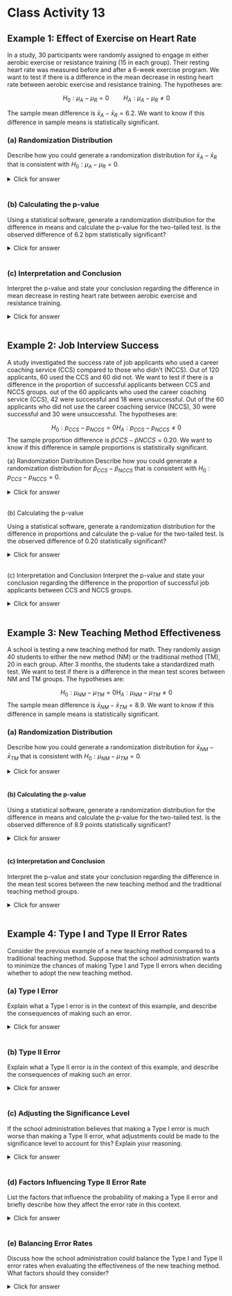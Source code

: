 # Class Activity 13

## Example 1: Effect of Exercise on Heart Rate

In a study, 30 participants were randomly assigned to engage in either aerobic exercise or resistance training (15 in each group). Their resting heart rate was measured before and after a 6-week exercise program. We want to test if there is a difference in the mean decrease in resting heart rate between aerobic exercise and resistance training. The hypotheses are:

$$H_0: \mu_A-\mu_R=0 \quad\quad H_A: \mu_A-\mu_R \neq 0$$

The sample mean difference is $\bar{x}_A - \bar{x}_R = 6.2$. We want to know if this difference in sample means is statistically significant.


### (a) Randomization Distribution

Describe how you could generate a randomization distribution for $\bar{x}_A - \bar{x}_R$ that is consistent with $H_0: \mu_A - \mu_R = 0$.

<details><summary><red>Click for answer</red></summary>
*Answer:* To generate a randomization distribution for the sample mean difference, we would randomly reassign the treatment (aerobic exercise or resistance training) to the study participants. Under the null hypothesis, the mean decrease in resting heart rate would be the same under either treatment. For each reassignment, we would compute the sample mean difference and plot it in the dotplot.

</details><br>

### (b) Calculating the p-value

Using a statistical software, generate a randomization distribution for the difference in means and calculate the p-value for the two-tailed test. Is the observed difference of 6.2 bpm statistically significant?

<details><summary><red>Click for answer</red></summary>
*Answer:* We can use the `permTest` function from the `CarletonStats` package to generate a randomization distribution for the difference in means and calculate the p-value for the two-tailed test. We can compare the p-value of $2e^{-4}$ to a chosen significance level (e.g., 0.05) to determine if the observed difference of 6.2 bpm is statistically significant. Since the p-value is less than the significance level, the observed difference is statistically significant.



```r
library(CarletonStats)
library(readr)
exercise <- read_csv("https://raw.githubusercontent.com/deepbas/statdatasets/main/exercise.csv")
permTest(Decrease_in_Resting_Heart_Rate~Group, data= exercise)
```

<img src="Class_Activity_13_files/figure-epub3/unnamed-chunk-1-1.png" width="100%" />

```

	** Permutation test **

 Permutation test with alternative: two.sided 
 Observed statistic
  Aerobic_Exercise :  9.2 	 Resistance_Training :  3 
 Observed difference: 6.2 

 Mean of permutation distribution: 0.01716 
 Standard error of permutation distribution: 1.17829 
 P-value:  2e-04 

	*-------------*
```




</details><br>

### (c) Interpretation and Conclusion

Interpret the p-value and state your conclusion regarding the difference in mean decrease in resting heart rate between aerobic exercise and resistance training.

<details><summary><red>Click for answer</red></summary>
*Answer:* Since the p-value is less than the significance level, it means that the observed difference of 6.2 bpm is highly unlikely to occur just by random chance under the null hypothesis. In this case, we would reject the null hypothesis and conclude that there is a statistically significant difference in the mean decrease in resting heart rate between aerobic exercise and resistance training.

</details><br>

## Example 2: Job Interview Success

A study investigated the success rate of job applicants who used a career coaching service (CCS) compared to those who didn't (NCCS). Out of 120 applicants, 60 used the CCS and 60 did not. We want to test if there is a difference in the proportion of successful applicants between CCS and NCCS groups. out of the 60 applicants who used the career coaching service (CCS), 42 were successful and 18 were unsuccessful. Out of the 60 applicants who did not use the career coaching service (NCCS), 30 were successful and 30 were unsuccessful. The hypotheses are:

$$H_0: p_{C C S}-p_{N C C S}=0 H_A: p_{C C S}-p_{N C C S} \neq 0$$
The sample proportion difference is $\hat{p}{CCS} - \hat{p}{NCCS} = 0.20$. We want to know if this difference in sample proportions is statistically significant.


(a) Randomization Distribution
Describe how you could generate a randomization distribution for $\hat{p}_{CCS} - \hat{p}_{NCCS}$ that is consistent with $H_0: p_{CCS} - p_{NCCS} = 0$.

<details><summary><red>Click for answer</red></summary>
*Answer:* To generate a randomization distribution for the sample proportion difference, we would randomly reassign the group (CCS or NCCS) to the job applicants. Under the null hypothesis, the proportion of successful applicants would be the same for both groups. For each reassignment, we would compute the sample proportion difference and plot it in the dotplot.

</details><br>

(b) Calculating the p-value

Using a statistical software, generate a randomization distribution for the difference in proportions and calculate the p-value for the two-tailed test. Is the observed difference of 0.20 statistically significant?

<details><summary><red>Click for answer</red></summary>
*Answer:* Using *Statkey* to generate a randomization distribution for the difference in proportions and observing the p-value for the two-tailed test, we can compare the p-value to a chosen significance level (e.g., 0.05) to determine if the observed difference of 0.20 is statistically significant. If the p-value is less than the significance level, the observed difference is statistically significant; otherwise, it is not. The p-value based on this randomization distribution under null hypothesis is $2 \times 0.018 = 0.036$. So, the observed difference of 0.020 is statistically significant.

<center>
<img src="data/teaching_methods.png" width="140%" height="120%"><br>
</center>

</details><br>

(c) Interpretation and Conclusion
Interpret the p-value and state your conclusion regarding the difference in the proportion of successful job applicants between CCS and NCCS groups.

<details><summary><red>Click for answer</red></summary>
*Answer:* Since the p-value is less than the significance level, it means that the observed difference of 0.20 would occur with low chance under the null hypothesis. In this case, we would reject the null hypothesis and conclude that there is a statistically significant difference in the proportion of successful job applicants between CCS and NCCS groups. 

</details><br>

## Example 3: New Teaching Method Effectiveness

A school is testing a new teaching method for math. They randomly assign 40 students to either the new method (NM) or the traditional method (TM), 20 in each group. After 3 months, the students take a standardized math test. We want to test if there is a difference in the mean test scores between NM and TM groups. The hypotheses are:


$$H_0: \mu_{N M}-\mu_{T M}=0 \mathrm{H}_A: \mu_{NM} - \mu_{TM} \neq 0$$
The sample mean difference is $\bar{x}_{NM} - \bar{x}_{TM} = 8.9$. We want to know if this difference in sample means is statistically significant.

### (a) Randomization Distribution

Describe how you could generate a randomization distribution for $\bar{x}_{NM} - \bar{x}_{TM}$ that is consistent with $H_0: \mu_{NM} - \mu_{TM} = 0$.

<details><summary><red>Click for answer</red></summary>
*Answer:* To generate a randomization distribution for the sample proportion difference, we would randomly reassign the teaching method (new or traditional) to the classes. Under the null hypothesis, the proportion of students passing would be the same under either teaching method. For each reassignment, we would compute the sample proportion difference and plot it in the dotplot.

</details><br>

#### (b) Calculating the p-value

Using a statistical software, generate a randomization distribution for the difference in means and calculate the p-value for the two-tailed test. Is the observed difference of 8.9 points statistically significant?

<details><summary><red>Click for answer</red></summary>
*Answer:* The p-value is the proportion of resamples that have a difference of 8.9 or above. Depending on the generated randomization distribution, the p-value is 0.0002. This means is interpreted in terms of how likely it is to observe a difference of 8.9 or greater under the null hypothesis, which is 0.02%.



```r
teaching <- read_csv("https://raw.githubusercontent.com/deepbas/statdatasets/main/teaching_method.csv")
permTest(Math_Test_Score~Group, data= teaching)
```

<img src="Class_Activity_13_files/figure-epub3/unnamed-chunk-2-1.png" width="100%" />

```

	** Permutation test **

 Permutation test with alternative: two.sided 
 Observed statistic
  New_Method :  91.05 	 Traditional_Method :  82.15 
 Observed difference: 8.9 

 Mean of permutation distribution: 0.01525 
 Standard error of permutation distribution: 1.74359 
 P-value:  2e-04 

	*-------------*
```

</details><br>

#### (c) Interpretation and Conclusion

Interpret the p-value and state your conclusion regarding the difference in the mean test scores between the new teaching method and the traditional teaching method groups.

<details><summary><red>Click for answer</red></summary>
*Answer:* Since the p-value is less than the chosen significance level (e.g., 0.05), the results are statistically significant, and we would reject the null hypothesis in favor of the alternative. This would indicate that there is evidence suggesting the new teaching method is more effective than the traditional method. 


</details><br>

## Example 4: Type I and Type II Error Rates

Consider the previous example of a new teaching method compared to a traditional teaching method. Suppose that the school administration wants to minimize the chances of making Type I and Type II errors when deciding whether to adopt the new teaching method.

### (a) Type I Error

Explain what a Type I error is in the context of this example, and describe the consequences of making such an error.

<details><summary><red>Click for answer</red></summary>
*Answer:* A Type I error occurs when we reject the null hypothesis when it's actually true. In this context, it means that we conclude the new teaching method is more effective than the traditional method when, in reality, there is no difference. The consequences of making a Type I error could include investing time and resources into a new teaching method that isn't actually more effective, leading to inefficient allocation of resources.

</details><br>

### (b) Type II Error

Explain what a Type II error is in the context of this example, and describe the consequences of making such an error.

<details><summary><red>Click for answer</red></summary>
*Answer:* A Type II error occurs when we fail to reject the null hypothesis when it's actually false. In this context, it means that we conclude that there is no difference between the new teaching method and the traditional method when, in reality, the new method is more effective. The consequences of making a Type II error could include missing out on the opportunity to improve students' learning outcomes by not adopting the more effective teaching method.

</details><br>

### (c) Adjusting the Significance Level

If the school administration believes that making a Type I error is much worse than making a Type II error, what adjustments could be made to the significance level to account for this? Explain your reasoning.

<details><summary><red>Click for answer</red></summary>
*Answer:* To decrease the chance of making a Type I error, the school administration could choose a smaller significance level, such as 0.01 instead of the typical 0.05. By using a smaller significance level, we require stronger evidence (smaller p-value) to reject the null hypothesis, thus reducing the probability of making a Type I error.

</details><br>

### (d) Factors Influencing Type II Error Rate

List the factors that influence the probability of making a Type II error and briefly describe how they affect the error rate in this context.

<details><summary><red>Click for answer</red></summary>
Answer: Factors that influence the probability of making a Type II error include:

*Effect size:* The true difference between the new teaching method and the traditional method. A larger effect size makes it easier to detect a difference, reducing the Type II error rate.

*Sample size:* The number of students involved in the study. A larger sample size increases the power of the test, making it more likely to detect a true difference and reducing the Type II error rate.

*Variability:* The amount of variation in the students' learning outcomes. Higher variability makes it more difficult to detect a true difference, increasing the Type II error rate.

*Significance level:* The chosen significance level (alpha) also affects the Type II error rate. A larger significance level (e.g., 0.10) decreases the Type II error rate but increases the Type I error rate.

</details><br>

### (e) Balancing Error Rates

Discuss how the school administration could balance the Type I and Type II error rates when evaluating the effectiveness of the new teaching method. What factors should they consider?

<details><summary><red>Click for answer</red></summary>
*Answer:* Balancing the Type I and Type II error rates involves considering the consequences of each type of error and the desired level of confidence in the results. The administration should weigh the risks and benefits of adopting a new teaching method versus maintaining the traditional method. They should also consider factors such as the cost and feasibility of implementing the new method, as well as the potential impact on student learning outcomes. Ultimately, the administration should choose a significance level and sample size that balance the risks associated with Type I and Type II errors while taking into account practical constraints and priorities.

</details><br>
